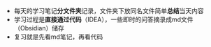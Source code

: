 - 每天的学习笔记**分文件夹**记录，文件夹下放同名文件简单**总结**当天内容
- 学习过程是**直接通过代码**（IDEA），一些即时的问答摘录成md文件（Obsidian）储存
- 复习就是先看md笔记，再看代码
